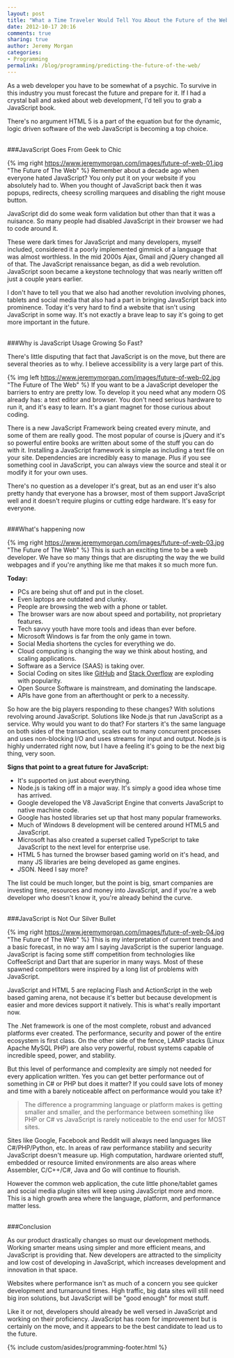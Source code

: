 ```yaml
---
layout: post
title: "What a Time Traveler Would Tell You About the Future of the Web"
date: 2012-10-17 20:16
comments: true
sharing: true
author: Jeremy Morgan
categories:
- Programming
permalink: /blog/programming/predicting-the-future-of-the-web/
---
```

As a web developer you have to be somewhat of a psychic. To survive in this industry you must forecast the future and prepare for it. If I had a crystal ball and asked about web development, I'd tell you to grab a JavaScript book. 

There's no argument HTML 5 is a part of the equation but for the dynamic, logic driven software of the web JavaScript is becoming a top choice.
<!-- more -->
<br />
###JavaScript Goes From Geek to Chic

{% img right https://www.jeremymorgan.com/images/future-of-web-01.jpg "The Future of The Web" %}
Remember about a decade ago when everyone hated JavaScript? You only put it on your website if you absolutely had to. When you thought of JavaScript back then it was popups, redirects, cheesy scrolling marquees and disabling the right mouse button.

JavaScript did do some weak form validation but other than that it was a nuisance. So many people had disabled JavaScript in their browser we had to code around it. 

These were dark times for JavaScript and many developers, myself included, considered it a poorly implemented gimmick of a language that was almost worthless. In the mid 2000s Ajax, Gmail and jQuery changed all of that. The JavaScript renaissance began, as did a web revolution. JavaScript soon became a keystone technology that was nearly written off just a couple years earlier. 

I don't have to tell you that we also had another revolution involving phones, tablets and social media that also had a part in bringing JavaScript back into prominence. Today it's very hard to find a website that isn't using JavaScript in some way. It's not exactly a brave leap to say it's going to get more important in the future. 

<br />
###Why is JavaScript Usage Growing So Fast? 

There's little disputing that fact that JavaScript is on the move, but there are several theories as to why. I believe accessibility is a very large part of this. 

{% img left https://www.jeremymorgan.com/images/future-of-web-02.jpg "The Future of The Web" %} If you want to be a JavaScript developer the barriers to entry are pretty low. To develop it you need what any modern OS already has: a text editor and browser. You don't need serious hardware to run it, and it's easy to learn. It's a giant magnet for those curious about coding. 

There is a new JavaScript Framework being created every minute, and some of them are really good. The most popular of course is jQuery and it's so powerful entire books are written about some of the stuff you can do with it. Installing a JavaScript framework is simple as including a text file on your site. Dependencies are incredibly easy to manage. Plus if you see something cool in JavaScript, you can always view the source and steal it or modify it for your own uses. 

There's no question as a developer it's great, but as an end user it's also pretty handy that everyone has a browser, most of them support JavaScript well and it doesn't require plugins or cutting edge hardware. It's easy for everyone. 

<br />
###What's happening now 

{% img right https://www.jeremymorgan.com/images/future-of-web-03.jpg "The Future of The Web" %} 
This is such an exciting time to be a web developer. We have so many things that are disrupting the way the we build webpages and if you're anything like me that makes it so much more fun.

<strong>Today:</strong>

- PCs are being shut off and put in the closet. 
- Even laptops are outdated and clunky. 
- People are browsing the web with a phone or tablet.
- The browser wars are now about speed and portability, not proprietary features. 
- Tech savvy youth have more tools and ideas than ever before. 
- Microsoft Windows is far from the only game in town. 
- Social Media shortens the cycles for everything we do. 
- Cloud computing is changing the way we think about hosting, and scaling applications.
- Software as a Service (SAAS) is taking over. 
- Social Coding on sites like <a href="http://github.com/JeremyMorgan">GitHub</a> and <a href="http://stackoverflow.com">Stack Overflow</a> are exploding with popularity.
- Open Source Software is mainstream, and dominating the landscape.
- APIs have gone from an afterthought or perk to a necessity.

So how are the big players responding to these changes? With solutions revolving around JavaScript.  Solutions like Node.js that run JavaScript as a service. Why would you want to do that? For starters it's the same language on both sides of the transaction, scales out to many concurrent processes and uses non-blocking I/O and uses streams for input and output. Node.js is highly underrated right now, but I have a feeling it's going to be the next big thing, very soon. 

<strong>Signs that point to a great future for JavaScript:</strong>

- It's supported on just about everything. 
- Node.js is taking off in a major way. It's simply a good idea whose time has arrived. 
- Google developed the V8 JavaScript Engine that converts JavaScript to native machine code. 
- Google has hosted libraries set up that host many popular frameworks.
- Much of Windows 8 development will be centered around HTML5 and JavaScript. 
- Microsoft has also created a superset called TypeScript to take JavaScript to the next level for enterprise use. 
- HTML 5 has turned the browser based gaming world on it's head, and many JS libraries are being developed as game engines. 
- JSON. Need I say more? 

The list could be much longer, but the point is big, smart companies are investing time, resources and money into JavaScript,  and if you're a web developer who doesn't know it, you're already behind the curve. 

<br />
###JavaScript is Not Our Silver Bullet

{% img right https://www.jeremymorgan.com/images/future-of-web-04.jpg "The Future of The Web" %} 
This is my interpretation of current trends and a basic forecast, in no way am I saying JavaScript is the superior language. JavaScript is facing some stiff competition from technologies like CoffeeScript and Dart that are superior in many ways. Most of these spawned competitors were inspired by a long list of problems with JavaScript.

JavaScript and HTML 5 are replacing Flash and ActionScript in the web based gaming arena, not because it's better but because development is easier and more devices support it natively. This is what's really important now. 

The .Net framework is one of the most complete, robust and advanced platforms ever created. The performance, security and power of the entire ecosystem is first class. On the other side of the fence, LAMP stacks (Linux Apache MySQL PHP) are also very powerful, robust systems capable of incredible speed, power, and stability.

But this level of performance and complexity are simply not needed for every application written. Yes you can get better performance out of something in C# or PHP but does it matter? If you could save lots of money and time with a barely noticeable affect on performance would you take it?

> The difference a programming language or platform makes is getting smaller and smaller, and the performance between something like PHP or C# vs JavaScript is rarely noticeable to the end user for MOST sites.

Sites like Google, Facebook and Reddit will always need languages like C#/PHP/Python, etc. In areas of raw performance stability and security JavaScript doesn't measure up. High computation, hardware oriented stuff, embedded or resource limited environments are also areas where Assembler, C/C++/C#, Java and Go will continue to flourish. 

However the common web application, the cute little phone/tablet games and social media plugin sites will keep using JavaScript more and more. This is a high growth area where the language, platform, and performance matter less. 

<br />
###Conclusion

As our product drastically changes so must our development methods. Working smarter means using simpler and more efficient means, and JavaScript is providing that. New developers are attracted to the simplicity and low cost of developing in JavaScript, which increases development and innovation in that space. 

Websites where performance isn't as much of a concern you see quicker development and turnaround times.  High traffic, big data sites will still need big iron solutions, but JavaScript will be "good enough" for most stuff. 

Like it or not, developers should already be well versed in JavaScript and working on their proficiency. JavaScript has room for improvement but is certainly on the move, and it appears to be the best candidate to lead us to the future. 

{% include custom/asides/programming-footer.html %}